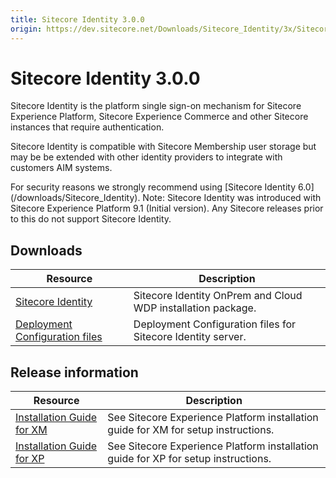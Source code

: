 ```yaml
---
title: Sitecore Identity 3.0.0
origin: https://dev.sitecore.net/Downloads/Sitecore_Identity/3x/Sitecore_Identity_300
---
```


# Sitecore Identity 3.0.0

Sitecore Identity is the platform single sign-on mechanism for Sitecore Experience Platform, Sitecore Experience Commerce and other Sitecore instances that require authentication.

Sitecore Identity is compatible with Sitecore Membership user storage but may be be extended with other identity providers to integrate with customers AIM systems.

  <Alert variant='warning' mb={4}>
    <AlertIcon />
    For security reasons we strongly recommend using [Sitecore Identity 6.0](/downloads/Sitecore_Identity).
  </Alert>
  
  <Alert variant='warning' mb={4}>
    <AlertIcon />
    Note: Sitecore Identity was introduced with Sitecore Experience Platform 9.1 (Initial version). Any Sitecore releases prior to this do not support Sitecore Identity.
  </Alert>
  

## Downloads

 | Resource | Description |
 | --- | --- |
 | [Sitecore Identity](https://sitecoredev.azureedge.net/~/media/3D9B2E1F8FAB41E5BEB43339D32F50F6.ashx?date=20190611T141437) | Sitecore Identity OnPrem and Cloud WDP installation package. |
 | [Deployment Configuration files](https://sitecoredev.azureedge.net/~/media/AD2F748CDE4B43E5BEF840C1509F4279.ashx?date=20190611T141515) | Deployment Configuration files for Sitecore Identity server. |

## Release information

 | Resource | Description |
 | --- | --- |
 | [Installation Guide for XM](https://sitecoredev.azureedge.net/~/media/27A584BB6B084FE989B30F7DDC0D45A8.ashx?date=20210303T125343) | See Sitecore Experience Platform installation guide for XM for setup instructions. |
 | [Installation Guide for XP](https://sitecoredev.azureedge.net/~/media/AAAAEA933AB54D19B9DAC83C3026062E.ashx?date=20210303T125343) | See Sitecore Experience Platform installation guide for XP for setup instructions. |